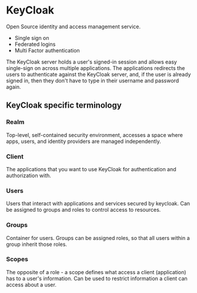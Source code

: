 # KeyCloak

Open Source identity and access management service.
- Single sign on
- Federated logins
- Multi Factor authentication

The KeyCloak server holds a user's signed-in session and allows easy single-sign on across multiple applications. The applications redirects the users to authenticate against the KeyCloak server, and, if the user is already signed in, then they don't have to type in their username and password again.


## KeyCloak specific terminology

### Realm
Top-level, self-contained security environment, accesses a space where apps, users, and identity providers are managed independently.  

### Client
The applications that you want to use KeyCloak for authentication and authorization with.

### Users
Users that interact with applications and services secured by keycloak. Can be assigned to groups and roles to control access to resources.

### Groups
Container for users. Groups can be assigned roles, so that all users within a group inherit those roles.

### Scopes
The opposite of a role - a scope defines what access a client (application) has to a user's information. Can be used to restrict information a client can access about a user.